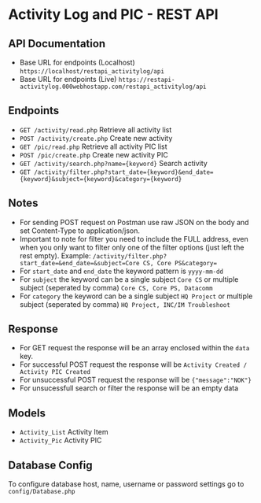 # Activity Log and PIC - REST API

## API Documentation
- Base URL for endpoints (Localhost) `https://localhost/restapi_activitylog/api`
- Base URL for endpoints (Live) `https://restapi-activitylog.000webhostapp.com/restapi_activitylog/api`

## Endpoints
- `GET /activity/read.php` Retrieve all activity list
- `POST /activity/create.php` Create new activity
- `GET /pic/read.php` Retrieve all activity PIC list
- `POST /pic/create.php` Create new activity PIC
- `GET /activity/search.php?name={keyword}` Search activity
- `GET /activity/filter.php?start_date={keyword}&end_date={keyword}&subject={keyword}&category={keyword}`

## Notes
- For sending POST request on Postman use raw JSON on the body and set Content-Type to application/json.
- Important to note for filter you need to include the FULL address, even when you only want to filter only one of the filter options (just left the rest empty). Example: `/activity/filter.php?start_date=&end_date=&subject=Core CS, Core PS&category=`
- For `start_date` and `end_date` the keyword pattern is `yyyy-mm-dd`
- For `subject` the keyword can be a single subject `Core CS` or multiple subject (seperated by comma) `Core CS, Core PS, Datacomm`
- For `category` the keyword can be a single subject `HQ Project` or multiple subject (seperated by comma) `HQ Project, INC/IM Troubleshoot`


## Response
- For GET request the response will be an array enclosed within the `data` key.
- For successful POST request the response will be `Activity Created / Activity PIC Created`
- For unsuccessful POST request the response will be `{"message":"NOK"}`
- For unsucessfull search or filter the response will be an empty data

## Models
- `Activity_List` Activity Item
- `Activity_Pic` Activity PIC

## Database Config
To configure database host, name, username or password settings go to `config/Database.php`
